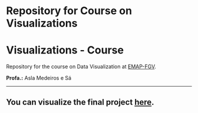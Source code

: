 # Repository for Course on Visualizations

# Visualizations - Course

Repository for the course on Data Visualization at [EMAP-FGV](https://emap.fgv.br/mestrado/modelagem-matematica).

**Profa.:** Asla Medeiros e Sá

-----

You can visualize the final project [here](https://idyll.pub/post/abc-e988b74721b736092fef14ae/).
-----
